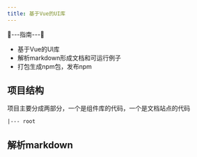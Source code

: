 ```yaml
---
title: 基于Vue的UI库
---
```


🎯---指南---🎯
- 基于Vue的UI库
- 解析markdown形成文档和可运行例子
- 打包生成npm包，发布npm

## 项目结构
项目主要分成两部分，一个是组件库的代码，一个是文档站点的代码
```txt
|--- root
```
## 解析markdown